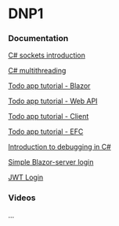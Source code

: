 ﻿# DNP1

### Documentation
[C# sockets introduction](./Tutorials/CsharpSockets/Page.html)

[C# multithreading](./Tutorials/CsharpThreads/Page.html)

[Todo app tutorial - Blazor](./Tutorials/TodoTutorialPart1_Blazor/Page.html)

[Todo app tutorial - Web API](./Tutorials/TodoTutorialPart2_WebAPI/Page.html)

[Todo app tutorial - Client](./Tutorials/TodoTutorialPart3_Client/Page.html)

[Todo app tutorial - EFC](./Tutorials/TodoTutorialPart4_EFC/Page.html)

[Introduction to debugging in C#](./Tutorials/CsharpDebugging/Page.html)

[Simple Blazor-server login](./Tutorials/BlazorLogin/Page.html)


[JWT Login](./Tutorials/BlazorWasmJwtAuth/Page.html)

### Videos
...